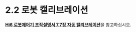 ﻿# 2.2 로봇 캘리브레이션

[**Hi6 로봇제어기 조작설명서 7.7장 자동 캘리브레이션**](https://hrbook-hrc.web.app/#/view/doc-hi6-operation/korean-tp630/7-setting/7-auto-calibration/)을 참고하십시오.